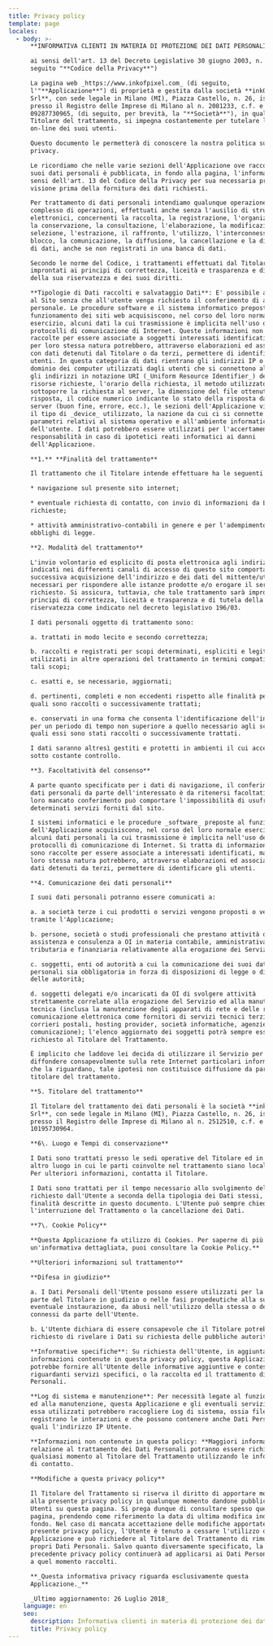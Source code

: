 ```yaml
---
title: Privacy policy
template: page
locales:
  - body: >-
      **INFORMATIVA CLIENTI IN MATERIA DI PROTEZIONE DEI DATI PERSONALI**

      ai sensi dell'art. 13 del Decreto Legislativo 30 giugno 2003, n. 196 (di
      seguito "**Codice della Privacy**")

      La pagina web _https://www.inkofpixel.com_ (di seguito,
      l'"**Applicazione**") di proprietà e gestita dalla società **inkOfPixel
      Srl**, con sede legale in Milano (MI), Piazza Castello, n. 26, iscritta
      presso il Registro delle Imprese di Milano al n. 2081233, c.f. e p.iva
      09287730965, (di seguito, per brevità, la "**Società**"), in qualità di
      Titolare del trattamento, si impegna costantemente per tutelare la privacy
      on-line dei suoi utenti.

      Questo documento le permetterà di conoscere la nostra politica sulla
      privacy.

      Le ricordiamo che nelle varie sezioni dell'Applicazione ove raccogliamo i
      suoi dati personali è pubblicata, in fondo alla pagina, l'informativa ai
      sensi dell'art. 13 del Codice della Privacy per sua necessaria presa
      visione prima della fornitura dei dati richiesti.

      Per trattamento di dati personali intendiamo qualunque operazione o
      complesso di operazioni, effettuati anche senza l'ausilio di strumenti
      elettronici, concernenti la raccolta, la registrazione, l'organizzazione,
      la conservazione, la consultazione, l'elaborazione, la modificazione, la
      selezione, l'estrazione, il raffronto, l'utilizzo, l'interconnessione, il
      blocco, la comunicazione, la diffusione, la cancellazione e la distruzione
      di dati, anche se non registrati in una banca di dati.

      Secondo le norme del Codice, i trattamenti effettuati dal Titolare saranno
      improntati ai principi di correttezza, liceità e trasparenza e di tutela
      della sua riservatezza e dei suoi diritti.

      **Tipologie di Dati raccolti e salvataggio Dati**: E' possibile accedere
      al Sito senza che all'utente venga richiesto il conferimento di alcun dato
      personale. Le procedure software e il sistema informatico preposto al
      funzionamento dei siti web acquisiscono, nel corso del loro normale
      esercizio, alcuni dati la cui trasmissione è implicita nell'uso dei
      protocolli di comunicazione di Internet. Queste informazioni non sono
      raccolte per essere associate a soggetti interessati identificati, ma che
      per loro stessa natura potrebbero, attraverso elaborazioni ed associazioni
      con dati detenuti dal Titolare o da terzi, permettere di identificare gli
      utenti. In questa categoria di dati rientrano gli indirizzi IP o i nomi a
      dominio dei computer utilizzati dagli utenti che si connettono al sito,
      gli indirizzi in notazione URI (_Uniform Resource Identifier_) delle
      risorse richieste, l'orario della richiesta, il metodo utilizzato nel
      sottoporre la richiesta al server, la dimensione del file ottenuto in
      risposta, il codice numerico indicante lo stato della risposta data dal
      server (buon fine, errore, ecc.), le sezioni dell'Applicazione visitate,
      il tipo di _device_ utilizzato, la nazione da cui ci si connette ed altri
      parametri relativi al sistema operativo e all'ambiente informatico
      dell'utente. I dati potrebbero essere utilizzati per l'accertamento di
      responsabilità in caso di ipotetici reati informatici ai danni
      dell'Applicazione.

      **1.** **Finalità del trattamento**

      Il trattamento che il Titolare intende effettuare ha le seguenti finalità:

      * navigazione sul presente sito internet;

      * eventuale richiesta di contatto, con invio di informazioni da Lei
      richieste;

      * attività amministrativo-contabili in genere e per l'adempimento degli
      obblighi di legge.

      **2. Modalità del trattamento**

      L'invio volontario ed esplicito di posta elettronica agli indirizzi
      indicati nei differenti canali di accesso di questo sito comporta la
      successiva acquisizione dell'indirizzo e dei dati del mittente/utente,
      necessari per rispondere alle istanze prodotte e/o erogare il servizio
      richiesto. Si assicura, tuttavia, che tale trattamento sarà improntato ai
      principi di correttezza, liceità e trasparenza e di tutela della
      riservatezza come indicato nel decreto legislativo 196/03.

      I dati personali oggetto di trattamento sono:

      a. trattati in modo lecito e secondo correttezza;

      b. raccolti e registrati per scopi determinati, espliciti e legittimi, ed
      utilizzati in altre operazioni del trattamento in termini compatibili con
      tali scopi;

      c. esatti e, se necessario, aggiornati;

      d. pertinenti, completi e non eccedenti rispetto alle finalità per le
      quali sono raccolti o successivamente trattati;

      e. conservati in una forma che consenta l'identificazione dell'interessato
      per un periodo di tempo non superiore a quello necessario agli scopi per i
      quali essi sono stati raccolti o successivamente trattati.

      I dati saranno altresì gestiti e protetti in ambienti il cui accesso è
      sotto costante controllo.

      **3. Facoltatività del consenso**

      A parte quanto specificato per i dati di navigazione, il conferimento dei
      dati personali da parte dell'interessato è da ritenersi facoltativo. Il
      loro mancato conferimento può comportare l'impossibilità di usufruire di
      determinati servizi forniti dal sito.

      I sistemi informatici e le procedure _software_ preposte al funzionamento
      dell'Applicazione acquisiscono, nel corso del loro normale esercizio,
      alcuni dati personali la cui trasmissione è implicita nell'uso dei
      protocolli di comunicazione di Internet. Si tratta di informazioni che non
      sono raccolte per essere associate a interessati identificati, ma che per
      loro stessa natura potrebbero, attraverso elaborazioni ed associazioni con
      dati detenuti da terzi, permettere di identificare gli utenti.

      **4. Comunicazione dei dati personali**

      I suoi dati personali potranno essere comunicati a:

      a. a società terze i cui prodotti o servizi vengono proposti o venduti
      tramite l'Applicazione;

      b. persone, società o studi professionali che prestano attività di
      assistenza e consulenza a OI in materia contabile, amministrativa, legale,
      tributaria e finanziaria relativamente alla erogazione dei Servizi;

      c. soggetti, enti od autorità a cui la comunicazione dei suoi dati
      personali sia obbligatoria in forza di disposizioni di legge o di ordini
      delle autorità;

      d. soggetti delegati e/o incaricati da OI di svolgere attività
      strettamente correlate alla erogazione del Servizio ed alla manutenzione
      tecnica (inclusa la manutenzione degli apparati di rete e delle reti di
      comunicazione elettronica come fornitori di servizi tecnici terzi,
      corrieri postali, hosting provider, società informatiche, agenzie di
      comunicazione); l'elenco aggiornato dei soggetti potrà sempre essere
      richiesto al Titolare del Trattamento.

      È implicito che laddove lei decida di utilizzare il Servizio per
      diffondere consapevolmente sulla rete Internet particolari informazioni
      che la riguardano, tale ipotesi non costituisce diffusione da parte del
      titolare del trattamento.

      **5. Titolare del trattamento**

      Il Titolare del trattamento dei dati personali è la società **inkOfPixel
      Srl**, con sede legale in Milano (MI), Piazza Castello, n. 26, iscritta
      presso il Registro delle Imprese di Milano al n. 2512510, c.f. e p.iva
      10195730964.

      **6\. Luogo e Tempi di conservazione**

      I Dati sono trattati presso le sedi operative del Titolare ed in ogni
      altro luogo in cui le parti coinvolte nel trattamento siano localizzate.
      Per ulteriori informazioni, contatta il Titolare.

      I Dati sono trattati per il tempo necessario allo svolgimento del servizio
      richiesto dall'Utente a seconda della tipologia dei Dati stessi, o delle
      finalità descritte in questo documento. L'Utente può sempre chiedere
      l'interruzione del Trattamento o la cancellazione dei Dati.

      **7\. Cookie Policy**

      **Questa Applicazione fa utilizzo di Cookies. Per saperne di più e per
      un'informativa dettagliata, puoi consultare la Cookie Policy.**

      **Ulteriori informazioni sul trattamento**

      **Difesa in giudizio**

      a. I Dati Personali dell'Utente possono essere utilizzati per la difesa da
      parte del Titolare in giudizio o nelle fasi propedeutiche alla sua
      eventuale instaurazione, da abusi nell'utilizzo della stessa o dei servizi
      connessi da parte dell'Utente.

      b. L'Utente dichiara di essere consapevole che il Titolare potrebbe essere
      richiesto di rivelare i Dati su richiesta delle pubbliche autorità.

      **Informative specifiche**: Su richiesta dell'Utente, in aggiunta alle
      informazioni contenute in questa privacy policy, questa Applicazione
      potrebbe fornire all'Utente delle informative aggiuntive e contestuali
      riguardanti servizi specifici, o la raccolta ed il trattamento di Dati
      Personali.

      **Log di sistema e manutenzione**: Per necessità legate al funzionamento
      ed alla manutenzione, questa Applicazione e gli eventuali servizi terzi da
      essa utilizzati potrebbero raccogliere Log di sistema, ossia file che
      registrano le interazioni e che possono contenere anche Dati Personali,
      quali l'indirizzo IP Utente.

      **Informazioni non contenute in questa policy: **Maggiori informazioni in
      relazione al trattamento dei Dati Personali potranno essere richieste in
      qualsiasi momento al Titolare del Trattamento utilizzando le informazioni
      di contatto.

      **Modifiche a questa privacy policy**

      Il Titolare del Trattamento si riserva il diritto di apportare modifiche
      alla presente privacy policy in qualunque momento dandone pubblicità agli
      Utenti su questa pagina. Si prega dunque di consultare spesso questa
      pagina, prendendo come riferimento la data di ultima modifica indicata in
      fondo. Nel caso di mancata accettazione delle modifiche apportate alla
      presente privacy policy, l'Utente è tenuto a cessare l'utilizzo di questa
      Applicazione e può richiedere al Titolare del Trattamento di rimuovere i
      propri Dati Personali. Salvo quanto diversamente specificato, la
      precedente privacy policy continuerà ad applicarsi ai Dati Personali sino
      a quel momento raccolti.

      **_Questa informativa privacy riguarda esclusivamente questa
      Applicazione._**

      _Ultimo aggiornamento: 26 Luglio 2018_
    language: en
    seo:
      description: Informativa clienti in materia di protezione dei dati personali
      title: Privacy policy
---
```


